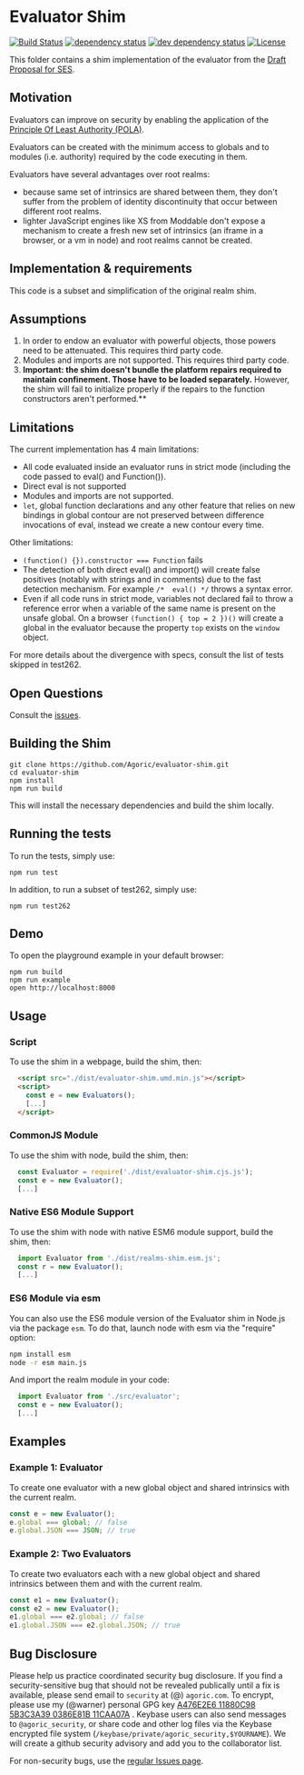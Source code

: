 # Evaluator Shim
[![Build Status][circleci-svg]][circleci-url]
[![dependency status][deps-svg]][deps-url]
[![dev dependency status][dev-deps-svg]][dev-deps-url]
[![License][license-image]][license-url]

This folder contains a shim implementation of the evaluator from the [Draft Proposal for SES](https://github.com/tc39/proposal-ses).

## Motivation

Evaluators can improve on security by enabling the application of the
[Principle Of Least Authority (POLA)](https://medium.com/agoric/pola-would-have-prevented-the-event-stream-incident-45653ecbda99).

Evaluators can be created with the minimum access to globals and to modules (i.e. authority) required by the code executing in them.

Evaluators have several advantages over root realms:
- because same set of intrinsics are shared between them, they don't suffer from the problem of identity discontinuity that occur between different root realms.
- lighter JavaScript engines like XS from Moddable don't expose a mechanism to create a fresh new set of intrinsics (an iframe in a browser, or a vm in node) and root realms cannot be created.

## Implementation & requirements

This code is a subset and simplification of the original realm shim.

## Assumptions

1. In order to endow an evaluator with powerful objects, those powers need to be attenuated. This requires third party code.
2. Modules and imports are not supported. This requires third party code.
3. **Important: the shim doesn't bundle the platform repairs required to maintain confinement. Those have to be loaded separately.** However, the shim will fail to initialize properly if the repairs to the function constructors aren't performed.**

## Limitations

The current implementation has 4 main limitations:

* All code evaluated inside an evaluator runs in strict mode (including the code passed to eval() and Function()).
* Direct eval is not supported
* Modules and imports are not supported.
* `let`, global function declarations and any other feature that relies on new bindings in global contour are not preserved between difference invocations of eval, instead we create a new contour every time.

Other limitations:
* `(function() {}).constructor === Function` fails
* The detection of both direct eval() and import() will create false positives (notably with strings and in comments) due to the fast detection mechanism. For example `/*  eval() */` throws a syntax error.
* Even if all code runs in strict mode, variables not declared fail to throw a reference error when a variable of the same name is present on the unsafe global. On a browser `(function() { top = 2 })()` will create a global in the evaluator because the property `top` exists on the `window` object.

For more details about the divergence with specs, consult the list of tests skipped in test262.

## Open Questions

Consult the [issues](https://github.com/Agoric/evaluator-shim/issues).

## Building the Shim

```
git clone https://github.com/Agoric/evaluator-shim.git
cd evaluator-shim
npm install
npm run build
```

This will install the necessary dependencies and build the shim locally.

## Running the tests

To run the tests, simply use:

```
npm run test
```

In addition, to run a subset of test262, simply use:

```
npm run test262
```

## Demo

To open the playground example in your default browser:

```
npm run build
npm run example
open http://localhost:8000
```

## Usage

### Script

To use the shim in a webpage, build the shim, then:

```html
  <script src="./dist/evaluator-shim.umd.min.js"></script>
  <script>
    const e = new Evaluators();
    [...]
  </script>
```

### CommonJS Module

To use the shim with node, build the shim, then:
```js
  const Evaluator = require('./dist/evaluator-shim.cjs.js');
  const e = new Evaluator();
  [...]
```

### Native ES6 Module Support

To use the shim with node with native ESM6 module support, build the shim, then:
```js
  import Evaluator from './dist/realms-shim.esm.js';  
  const r = new Evaluator();
  [...]
```

### ES6 Module via esm

You can also use the ES6 module version of the Evaluator shim in Node.js via the package `esm`. To do that, launch node with esm via the "require" option:

```bash
npm install esm
node -r esm main.js
```

And import the realm module in your code:

```js
  import Evaluator from './src/evaluator';
  const e = new Evaluator();
  [...]
```

## Examples

### Example 1: Evaluator

To create one evaluator with a new global object and shared intrinsics with the current realm.

```js
const e = new Evaluator();
e.global === global; // false
e.global.JSON === JSON; // true
```

### Example 2: Two Evaluators

To create two evaluators each with a new global object and shared intrinsics between them and with the current realm.

```js
const e1 = new Evaluator();
const e2 = new Evaluator();
e1.global === e2.global; // false
e1.global.JSON === e2.global.JSON; // true
```

## Bug Disclosure

Please help us practice coordinated security bug disclosure. If you find a security-sensitive bug that should not be revealed publically until a fix is available, please send email to `security` at (@) `agoric.com`. To encrypt, please use my (@warner) personal GPG key [A476E2E6 11880C98 5B3C3A39 0386E81B 11CAA07A](http://www.lothar.com/warner-gpg.html) . Keybase users can also send messages to `@agoric_security`, or share code and other log files via the Keybase encrypted file system (`/keybase/private/agoric_security,$YOURNAME`). We will create a github security advisory and add you to the collaborator list.

For non-security bugs, use the
[regular Issues page](https://github.com/Agoric/evaluator-shim/issues).

[circleci-svg]: https://circleci.com/gh/Agoric/evaluator-shim.svg?style=svg
[circleci-url]: https://circleci.com/gh/Agoric/evaluator-shim
[deps-svg]: https://david-dm.org/Agoric/evaluator-shim.svg
[deps-url]: https://david-dm.org/Agoric/evaluator-shim
[dev-deps-svg]: https://david-dm.org/Agoric/evaluator-shim/dev-status.svg
[dev-deps-url]: https://david-dm.org/Agoric/evaluator-shim?type=dev
[license-image]: https://img.shields.io/badge/License-Apache%202.0-blue.svg
[license-url]: LICENSE
